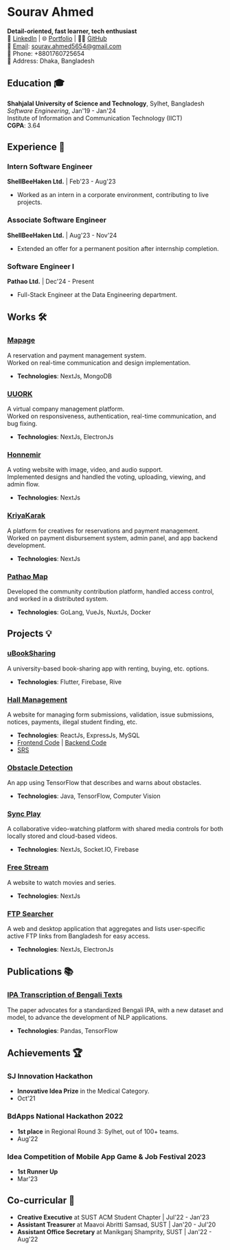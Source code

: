 # Sourav Ahmed
**Detail-oriented, fast learner, tech enthusiast**  
🔗 [LinkedIn](https://www.linkedin.com/in/sourav-ahmed/) | 🌐 [Portfolio](https://sourav9063.github.io/) | 🧑‍💻 [GitHub](https://github.com/Sourav9063)  
📧 [Email](mailto:sourav.ahmed5654@gmail.com): sourav.ahmed5654@gmail.com  
📱 Phone: +8801760725654  
📍 Address: Dhaka, Bangladesh

## Education 🎓
**Shahjalal University of Science and Technology**, Sylhet, Bangladesh  
*Software Engineering*, Jan'19 - Jan'24  
Institute of Information and Communication Technology (IICT)  
**CGPA**: 3.64

## Experience 💼

### Intern Software Engineer  
**ShellBeeHaken Ltd.** | Feb'23 - Aug'23  
- Worked as an intern in a corporate environment, contributing to live projects.

### Associate Software Engineer  
**ShellBeeHaken Ltd.** | Aug'23 - Nov'24  
- Extended an offer for a permanent position after internship completion.

### Software Engineer I  
**Pathao Ltd.** | Dec'24 - Present  
- Full-Stack Engineer at the Data Engineering department.

## Works 🛠️

### [Mapage](https://mapage.net/stylist/landing-page)
A reservation and payment management system.  
Worked on real-time communication and design implementation.  
- **Technologies**: NextJs, MongoDB

### [UUORK](https://shellbeehaken.com/portfolio/8)
A virtual company management platform.  
Worked on responsiveness, authentication, real-time communication, and bug fixing.  
- **Technologies**: NextJs, ElectronJs

### [Honnemir](https://shellbeehaken.com/portfolio/6)
A voting website with image, video, and audio support.  
Implemented designs and handled the voting, uploading, viewing, and admin flow.  
- **Technologies**: NextJs

### [KriyaKarak](https://kriyakarak.com/)
A platform for creatives for reservations and payment management.  
Worked on payment disbursement system, admin panel, and app backend development.  
- **Technologies**: NextJs

### [Pathao Map](https://maps.pathao.io/)
Developed the community contribution platform, handled access control, and worked in a distributed system.  
- **Technologies**: GoLang, VueJs, NuxtJs, Docker

## Projects 💡

### [uBookSharing](https://github.com/Sourav9063/uBookSharing)
A university-based book-sharing app with renting, buying, etc. options.  
- **Technologies**: Flutter, Firebase, Rive

### [Hall Management](https://sourav9063.github.io/hall_management_rf/)
A website for managing form submissions, validation, issue submissions, notices, payments, illegal student finding, etc.  
- **Technologies**: ReactJs, ExpressJs, MySQL  
- [Frontend Code](https://github.com/Sourav9063/hall_management_rf) | [Backend Code](https://github.com/Sourav9063/Backend_hall_management)  
- [SRS](https://docs.google.com/document/d/1Sy9VO97rWJrOYCMgWRGJz4H2q3vJPSVCpLRm5AUOsO8/edit?usp=sharing)

### [Obstacle Detection](https://github.com/Sourav9063/obstacles_detection)
An app using TensorFlow that describes and warns about obstacles.  
- **Technologies**: Java, TensorFlow, Computer Vision

### [Sync Play](https://github.com/Sourav9063/watchtogether)
A collaborative video-watching platform with shared media controls for both locally stored and cloud-based videos.  
- **Technologies**: NextJs, Socket.IO, Firebase

### [Free Stream](https://syncplay.vercel.app/free-stream)
A website to watch movies and series.  
- **Technologies**: NextJs

### [FTP Searcher](https://searchftp.vercel.app/)
A web and desktop application that aggregates and lists user-specific active FTP links from Bangladesh for easy access.  
- **Technologies**: NextJs, ElectronJs

## Publications 📚

### [IPA Transcription of Bengali Texts](https://arxiv.org/abs/2403.20084)
The paper advocates for a standardized Bengali IPA, with a new dataset and model, to advance the development of NLP applications.  
- **Technologies**: Pandas, TensorFlow

## Achievements 🏆

### SJ Innovation Hackathon  
- **Innovative Idea Prize** in the Medical Category.  
- Oct'21

### BdApps National Hackathon 2022  
- **1st place** in Regional Round 3: Sylhet, out of 100+ teams.  
- Aug'22

### Idea Competition of Mobile App Game & Job Festival 2023  
- **1st Runner Up**  
- Mar'23

## Co-curricular 🎉

- **Creative Executive** at SUST ACM Student Chapter | Jul'22 - Jan'23  
- **Assistant Treasurer** at Maavoi Abritti Samsad, SUST | Jan'20 - Jul'20  
- **Assistant Office Secretary** at Manikganj Shamprity, SUST | Jan'22 - Aug'22

